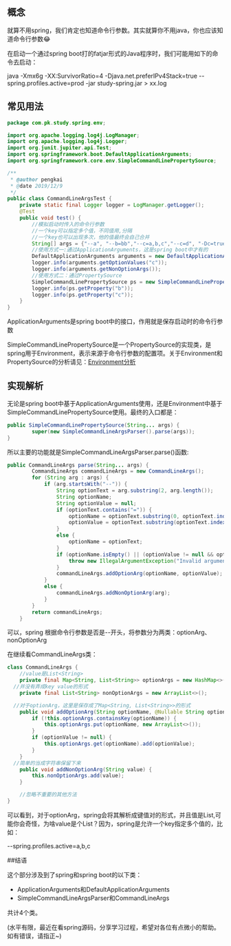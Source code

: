 ## 概念

就算不用spring，我们肯定也知道命令行参数。其实就算你不用java，你也应该知道命令行参数😂

在启动一个通过spring boot打的fatjar形式的Java程序时，我们可能用如下的命令去启动：

java -Xmx6g -XX:SurvivorRatio=4 -Djava.net.preferIPv4Stack=true --spring.profiles.active=prod -jar study-spring.jar > xx.log

## 常见用法

```java
package com.pk.study.spring.env;

import org.apache.logging.log4j.LogManager;
import org.apache.logging.log4j.Logger;
import org.junit.jupiter.api.Test;
import org.springframework.boot.DefaultApplicationArguments;
import org.springframework.core.env.SimpleCommandLinePropertySource;

/**
 * @author pengkai
 * @date 2019/12/9
 */
public class CommandLineArgsTest {
    private static final Logger logger = LogManager.getLogger();
    @Test
    public void test() {
        //模拟启动时传入的命令行参数
      	//一个key可以指定多个值，不同值用,分隔
      	//一个key也可以出现多次，他的值最终会自己合并
        String[] args = {"--a", "--b=bb","--c=a,b,c","--c=d", "-Dc=true"};
        //使用方式一:通过ApplicationArguments，这是spring boot中才有的
        DefaultApplicationArguments arguments = new DefaultApplicationArguments(args);
        logger.info(arguments.getOptionValues("c"));
        logger.info(arguments.getNonOptionArgs());
        //使用方式二：通过PropertySource
        SimpleCommandLinePropertySource ps = new SimpleCommandLinePropertySource(args);
        logger.info(ps.getProperty("b"));
        logger.info(ps.getProperty("c"));
    }
}

```

ApplicationArguments是spring boot中的接口，作用就是保存启动时的命令行参数

SimpleCommandLinePropertySource是一个PropertySource的实现类，是spring用于Environment，表示来源于命令行参数的配置项。关于Environment和PropertySource的分析请见：[Environment分析](https://blog.csdn.net/yuxiuzhiai/article/details/79427325)

## 实现解析

无论是spring boot中基于ApplicationArguments使用，还是Environment中基于SimpleCommandLinePropertySource使用。最终的入口都是：

```java
public SimpleCommandLinePropertySource(String... args) {
		super(new SimpleCommandLineArgsParser().parse(args));
}
```

所以主要的功能就是SimpleCommandLineArgsParser.parse()函数:

```java
public CommandLineArgs parse(String... args) {
		CommandLineArgs commandLineArgs = new CommandLineArgs();
		for (String arg : args) {
			if (arg.startsWith("--")) {
				String optionText = arg.substring(2, arg.length());
				String optionName;
				String optionValue = null;
				if (optionText.contains("=")) {
					optionName = optionText.substring(0, optionText.indexOf('='));
					optionValue = optionText.substring(optionText.indexOf('=')+1, optionText.length());
				}
				else {
					optionName = optionText;
				}
				if (optionName.isEmpty() || (optionValue != null && optionValue.isEmpty())) {
					throw new IllegalArgumentException("Invalid argument syntax: " + arg);
				}
				commandLineArgs.addOptionArg(optionName, optionValue);
			}
			else {
				commandLineArgs.addNonOptionArg(arg);
			}
		}
		return commandLineArgs;
	}
```

可以，spring 根据命令行参数是否是--开头，将参数分为两类：optionArg、nonOptionArg

在继续看CommandLineArgs类：

```java
class CommandLineArgs {
	//value是List<String>
	private final Map<String, List<String>> optionArgs = new HashMap<>();
  //并没有弄成key value的形式
	private final List<String> nonOptionArgs = new ArrayList<>();

  //对于optionArg，这里是保存成了Map<String, List<String>>的形式
	public void addOptionArg(String optionName, @Nullable String optionValue) {
		if (!this.optionArgs.containsKey(optionName)) {
			this.optionArgs.put(optionName, new ArrayList<>());
		}
		if (optionValue != null) {
			this.optionArgs.get(optionName).add(optionValue);
		}
	}
  //简单的当成字符串保留下来
	public void addNonOptionArg(String value) {
		this.nonOptionArgs.add(value);
	}

	//忽略不重要的其他方法
}
```

可以看到，对于optionArg，spring会将其解析成键值对的形式，并且值是List<String>,可能你会奇怪，为啥value是个List？因为，spring是允许一个key指定多个值的，比如：

--spring.profiles.active=a,b,c

##结语

这个部分涉及到了spring和spring boot的以下类：

* ApplicationArguments和DefaultApplicationArguments
* SimpleCommandLineArgsParser和CommandLineArgs

共计4个类。

(水平有限，最近在看spring源码，分享学习过程，希望对各位有点微小的帮助。
如有错误，请指正~)